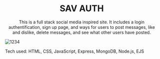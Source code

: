 <h1 align="center"> SAV AUTH </h1>
<p align="center"> This is a full stack social media inspired site. It includes a login authentification, sign up page, and ways for users to post messages, like and dislike, delete messages, and see what other users have posted.</p>

![1234](https://user-images.githubusercontent.com/101954954/172280970-c766fe5f-3e24-4538-a36f-86db2a17b65d.png)


Tech used: HTML, CSS, JavaScript, Express, MongoDB, Node.js, EJS



